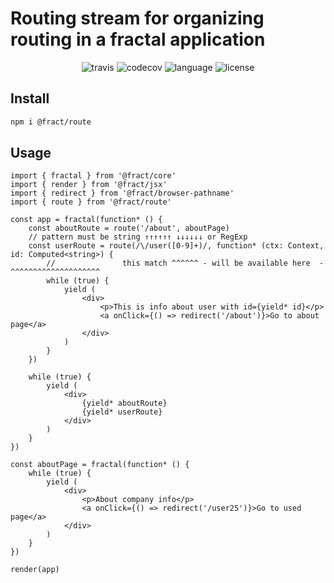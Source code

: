 # Routing stream for organizing routing in a fractal application

<div align="center">
<img src="https://img.shields.io/travis/fract/route" alt="travis" />
<img src="https://img.shields.io/codecov/c/github/fract/route" alt="codecov" />
<img src="https://img.shields.io/github/languages/top/fract/route" alt="language" />
<img src="https://img.shields.io/npm/l/@fract/route" alt="license" />  
</div>

## Install

```bash
npm i @fract/route
```

## Usage

```tsx
import { fractal } from '@fract/core'
import { render } from '@fract/jsx'
import { redirect } from '@fract/browser-pathname'
import { route } from '@fract/route'

const app = fractal(function* () {
    const aboutRoute = route('/about', aboutPage)
    // pattern must be string ↑↑↑↑↑↑ ↓↓↓↓↓↓ or RegExp
    const userRoute = route(/\/user([0-9]+)/, function* (ctx: Context, id: Computed<string>) {
        //               this match ^^^^^^ - will be available here  - ^^^^^^^^^^^^^^^^^^^^
        while (true) {
            yield (
                <div>
                    <p>This is info about user with id={yield* id}</p>
                    <a onClick={() => redirect('/about')}>Go to about page</a>
                </div>
            )
        }
    })

    while (true) {
        yield (
            <div>
                {yield* aboutRoute}
                {yield* userRoute}
            </div>
        )
    }
})

const aboutPage = fractal(function* () {
    while (true) {
        yield (
            <div>
                <p>About company info</p>
                <a onClick={() => redirect('/user25')}>Go to used page</a>
            </div>
        )
    }
})

render(app)
```
